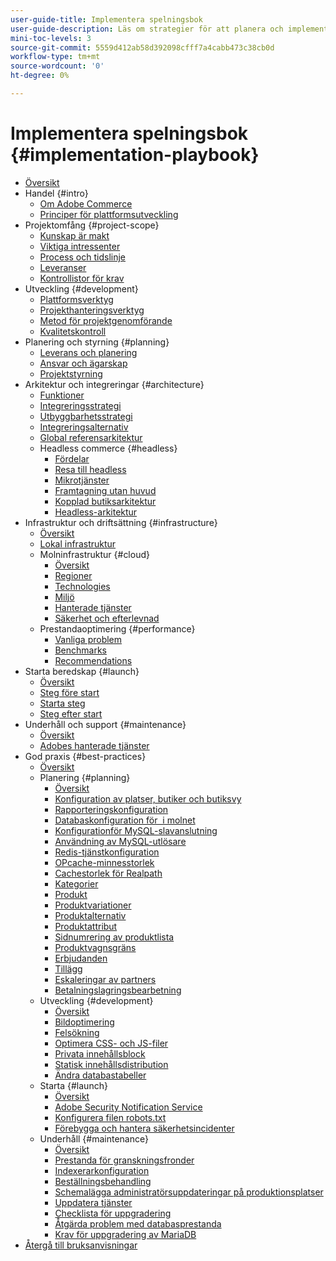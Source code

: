 ```yaml
---
user-guide-title: Implementera spelningsbok
user-guide-description: Läs om strategier för att planera och implementera en framgångsrik Adobe Commerce-webbplats.
mini-toc-levels: 3
source-git-commit: 5559d412ab58d392098cfff7a4cabb473c38cb0d
workflow-type: tm+mt
source-wordcount: '0'
ht-degree: 0%

---
```



# Implementera spelningsbok {#implementation-playbook}

- [Översikt](overview.md)
- Handel {#intro}
   - [Om Adobe Commerce](intro/about-commerce.md)
   - [Principer för plattformsutveckling](intro/platform-development.md)
- Projektomfång {#project-scope}
   - [Kunskap är makt](project-scope/knowledge.md)
   - [Viktiga intressenter](project-scope/key-stakeholders.md)
   - [Process och tidslinje](project-scope/process-timeline.md)
   - [Leveranser](project-scope/deliverables.md)
   - [Kontrollistor för krav](project-scope/requirement-checklists.md)
- Utveckling {#development}
   - [Plattformsverktyg](development/platform-tools.md)
   - [Projekthanteringsverktyg](development/project-management-tools.md)
   - [Metod för projektgenomförande](development/delivery.md)
   - [Kvalitetskontroll](development/quality-control.md)
- Planering och styrning {#planning}
   - [Leverans och planering](planning/delivery.md)
   - [Ansvar och ägarskap](planning/ownership.md)
   - [Projektstyrning](planning/governance.md)
- Arkitektur och integreringar {#architecture}
   - [Funktioner](architecture/capabilities.md)
   - [Integreringsstrategi](architecture/integration-strategy.md)
   - [Utbyggbarhetsstrategi](architecture/extensibility-strategy.md)
   - [Integreringsalternativ](architecture/integration-options.md)
   - [Global referensarkitektur](architecture/global-reference.md)
   - Headless commerce {#headless}
      - [Fördelar](architecture/headless/benefits.md)
      - [Resa till headless](architecture/headless/journey-to-headless.md)
      - [Mikrotjänster](architecture/headless/microservices.md)
      - [Framtagning utan huvud](architecture/headless/evolution.md)
      - [Kopplad butiksarkitektur](architecture/headless/legacy-storefront.md)
      - [Headless-arkitektur](architecture/headless/adobe-commerce.md)
- Infrastruktur och driftsättning {#infrastructure}
   - [Översikt](infrastructure/overview.md)
   - [Lokal infrastruktur](infrastructure/on-premises.md)
   - Molninfrastruktur {#cloud}
      - [Översikt](infrastructure/cloud/overview.md)
      - [Regioner](infrastructure/cloud/regions.md)
      - [Technologies](infrastructure/cloud/technology.md)
      - [Miljö](infrastructure/cloud/environments.md)
      - [Hanterade tjänster](infrastructure/cloud/managed-services.md)
      - [Säkerhet och efterlevnad](infrastructure/cloud/security.md)
   - Prestandaoptimering {#performance}
      - [Vanliga problem](infrastructure/performance/optimization.md)
      - [Benchmarks](infrastructure/performance/benchmarks.md)
      - [Recommendations](infrastructure/performance/recommendations.md)
- Starta beredskap {#launch}
   - [Översikt](launch/overview.md)
   - [Steg före start](launch/pre-launch-steps.md)
   - [Starta steg](launch/launch-steps.md)
   - [Steg efter start](launch/post-launch-steps.md)
- Underhåll och support {#maintenance}
   - [Översikt](maintenance/overview.md)
   - [Adobes hanterade tjänster](maintenance/adobe-managed-services.md)
- God praxis {#best-practices}
   - [Översikt](best-practices/phases.md)
   - Planering {#planning}
      - [Översikt](best-practices/planning/overview.md)
      - [Konfiguration av platser, butiker och butiksvy](best-practices/planning/sites-stores-store-views.md)
      - [Rapporteringskonfiguration](best-practices/planning/reporting-configuration.md)
      - [Databaskonfiguration för &#x200B; i molnet](best-practices/planning/database-on-cloud.md)
      - [Konfiguration &#x200B; för MySQL-slavanslutning](best-practices/planning/configure-mysql-slave-connection-on-cloud.md)
      - [Användning av MySQL-utlösare](best-practices/planning/mysql-triggers-usage.md)
      - [Redis-tjänstkonfiguration](best-practices/planning/redis-service-configuration.md)
      - [OPcache-minnesstorlek](best-practices/planning/opcache-memory-size.md)
      - [Cachestorlek för Realpath](best-practices/planning/realpath-cache-size.md)
      - [Kategorier](best-practices/planning/category-limits.md)
      - [Produkt](best-practices/planning/product-sku-limits.md)
      - [Produktvariationer](best-practices/planning/product-variations.md)
      - [Produktalternativ](best-practices/planning/product-options.md)
      - [Produktattribut](best-practices/planning/product-attributes-and-options.md)
      - [Sidnumrering av produktlista](best-practices/planning/product-listing-pagination.md)
      - [Produktvagnsgräns](best-practices/planning/product-cart.md)
      - [Erbjudanden](best-practices/planning/product-cart-promotions.md)
      - [Tillägg](best-practices/planning/extensions.md)
      - [Eskaleringar av partners](best-practices/planning/partner-escalation.md)
      - [Betalningslagringsbearbetning](best-practices/planning/payment-processing-storage.md)
   - Utveckling {#development}
      - [Översikt](best-practices/development/overview.md)
      - [Bildoptimering](best-practices/development/image-optimization.md)
      - [Felsökning](best-practices/development/troubleshooting.md)
      - [Optimera CSS- och JS-filer](best-practices/development/optimize-css-js-files.md)
      - [Privata innehållsblock](best-practices/development/private-content-block-configuration.md)
      - [Statisk innehållsdistribution](best-practices/development/static-content-deployment.md)
      - [Ändra databastabeller](best-practices/development/modifying-core-and-third-party-tables.md)
   - Starta {#launch}
      - [Översikt](best-practices/launch/overview.md)
      - [Adobe Security Notification Service](best-practices/launch/security-notification-service.md)
      - [Konfigurera filen robots.txt](best-practices/launch/robots-txt.md)
      - [Förebygga och hantera säkerhetsincidenter](best-practices/launch/prevent-respond-security-incident.md)
   - Underhåll {#maintenance}
      - [Översikt](best-practices/maintenance/overview.md)
      - [Prestanda för granskningsfronder](best-practices/maintenance/frontend-performance.md)
      - [Indexerarkonfiguration](best-practices/maintenance/indexer-configuration.md)
      - [Beställningsbehandling](best-practices/maintenance/order-processing-configuration.md)
      - [Schemalägga administratörsuppdateringar på produktionsplatser](best-practices/maintenance/scheduling-admin-updates-in-production.md)
      - [Uppdatera tjänster](best-practices/maintenance/update-services.md)
      - [Checklista för uppgradering](best-practices/maintenance/upgrade-checklist.md)
      - [Åtgärda problem med databasprestanda](best-practices/maintenance/resolve-database-performance-issues.md)
      - [Krav för uppgradering av MariaDB](best-practices/maintenance/commerce-235-upgrade-prerequisites-mariadb.md)
- [Återgå till bruksanvisningar](https://experienceleague.adobe.com/docs/commerce-operations/operational-guides/home.html)
